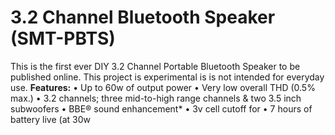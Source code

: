 #  3.2 Channel Bluetooth Speaker (SMT-PBTS)

This is the first ever DIY 3.2 Channel Portable Bluetooth Speaker to be published online. This project is experimental is is not intended for everyday use. 
**Features:** 
• Up to 60w of output power
• Very low overall THD (0.5% max.)
• 3.2 channels; three mid-to-high range channels & two 3.5 inch subwoofers
• BBE® sound enhancement*
• 3v cell cutoff for 
• 7 hours of battery live (at 30w 

